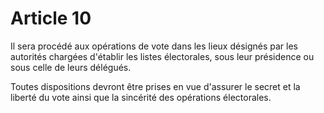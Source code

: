 # Article 10

Il sera procédé aux opérations de vote dans les lieux désignés par les autorités chargées d'établir les listes électorales, sous leur présidence ou sous celle de leurs délégués.

Toutes dispositions devront être prises en vue d'assurer le secret et la liberté du vote ainsi que la sincérité des opérations électorales.
